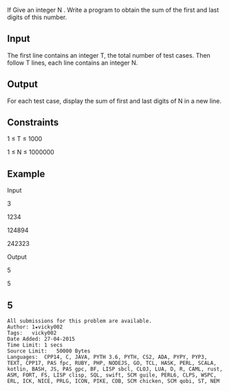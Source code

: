 If Give an integer N . Write a program to obtain the sum of the first and last digits of this number.

## Input
The first line contains an integer T, the total number of test cases. Then follow T lines, each line contains an integer N.

## Output
For each test case, display the sum of first and last digits of N in a new line.

## Constraints
1 ≤ T ≤ 1000

1 ≤ N ≤ 1000000

## Example
Input

3

1234

124894

242323

Output

5

5

5
------------

```
All submissions for this problem are available.
Author:	1★vicky002
Tags:	vicky002
Date Added:	27-04-2015
Time Limit:	1 secs
Source Limit:	50000 Bytes
Languages:	CPP14, C, JAVA, PYTH 3.6, PYTH, CS2, ADA, PYPY, PYP3, TEXT, CPP17, PAS fpc, RUBY, PHP, NODEJS, GO, TCL, HASK, PERL, SCALA, kotlin, BASH, JS, PAS gpc, BF, LISP sbcl, CLOJ, LUA, D, R, CAML, rust, ASM, FORT, FS, LISP clisp, SQL, swift, SCM guile, PERL6, CLPS, WSPC, ERL, ICK, NICE, PRLG, ICON, PIKE, COB, SCM chicken, SCM qobi, ST, NEM
```
